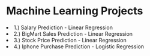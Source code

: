 # Machine Learning Projects

<li>1.) Salary Prediction - Linear Regression</li>
<li>2.) BigMart Sales Prediction - Linear Regression</li>
<li>3.) Stock Price Prediction - Linear Regression</li>  
<li>4.) Iphone Purchase Prediction - Logistic Regression
